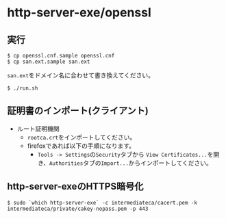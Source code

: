 # http-server-exe/openssl

## 実行

```console
$ cp openssl.cnf.sample openssl.cnf
$ cp san.ext.sample san.ext
```

`san.ext`をドメイン名に合わせて書き換えてください。

```
$ ./run.sh
```

## 証明書のインポート(クライアント)

- ルート証明機関
  - `rootca.crt`をインポートしてください。
  - firefoxであれば以下の手順になります。
    - `Tools -> Settings`の`Security`タブから
      `View Certificates...`を開き、`Authorities`タブの`Import...`からインポートしてください。

## http-server-exeのHTTPS暗号化

```console
$ sudo `which http-server-exe` -c intermediateca/cacert.pem -k intermediateca/private/cakey-nopass.pem -p 443
```
